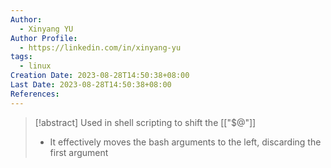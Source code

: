 ```yaml
---
Author:
  - Xinyang YU
Author Profile:
  - https://linkedin.com/in/xinyang-yu
tags:
  - linux
Creation Date: 2023-08-28T14:50:38+08:00
Last Date: 2023-08-28T14:50:38+08:00
References:
---
```

>[!abstract] Used in shell scripting to shift the [["$@"]]
>- It effectively moves the bash arguments to the left, discarding the first argument